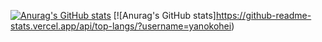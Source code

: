 [![Anurag's GitHub stats](https://github-readme-stats.vercel.app/api?username=yanokohei&show_icons=true&theme=radical)](https://github.com/anuraghazra/github-readme-stats)
[![Anurag's GitHub stats]https://github-readme-stats.vercel.app/api/top-langs/?username=yanokohei)

<!--
**yanokohei/yanokohei** is a ✨ _special_ ✨ repository because its `README.md` (this file) appears on your GitHub profile.

Here are some ideas to get you started:

- 🔭 I’m currently working on ...
- 🌱 I’m currently learning ...
- 👯 I’m looking to collaborate on ...
- 🤔 I’m looking for help with ...
- 💬 Ask me about ...
- 📫 How to reach me: ...
- 😄 Pronouns: ...
- ⚡ Fun fact: ...
-->

